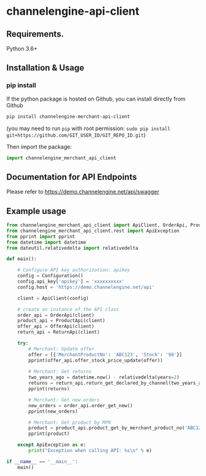 # channelengine-api-client
## Requirements.

Python 3.6+

## Installation & Usage
### pip install

If the python package is hosted on Github, you can install directly from Github

```sh
pip install channelengine-merchant-api-client
```
(you may need to run `pip` with root permission: `sudo pip install git+https://github.com/GIT_USER_ID/GIT_REPO_ID.git`)

Then import the package:
```python
import channelengine_merchant_api_client 
```

## Documentation for API Endpoints
Please refer to https://demo.channelengine.net/api/swagger

## Example usage

```python
from channelengine_merchant_api_client import ApiClient, OrderApi, ProductApi, OfferApi, ReturnApi, Configuration
from channelengine_merchant_api_client.rest import ApiException
from pprint import pprint
from datetime import datetime
from dateutil.relativedelta import relativedelta

def main():

    # Configure API key authorization: apikey
    config = Configuration()
    config.api_key['apikey'] = 'xxxxxxxxxx'
    config.host = 'https://demo.channelengine.net/api'

    client = ApiClient(config)

    # create an instance of the API class
    order_api = OrderApi(client)
    product_api = ProductApi(client)
    offer_api = OfferApi(client)
    return_api = ReturnApi(client)

    try:
        # Merchant: Update offer
        offer = [{'MerchantProductNo': 'ABC123', 'Stock': '98'}]
        pprint(offer_api.offer_stock_price_update(offer))
        
        # Merchant: Get returns
        two_years_ago = datetime.now() - relativedelta(years=2)
        returns = return_api.return_get_declared_by_channel(two_years_ago)
        pprint(returns)

        # Merchant: Get new orders
        new_orders = order_api.order_get_new()
        pprint(new_orders)

        # Merchant: Get product by MPN
        product = product_api.product_get_by_merchant_product_no('ABC123')
        pprint(product)

    except ApiException as e:
        print("Exception when calling API: %s\n" % e)

if __name__ == '__main__':
    main()
```
